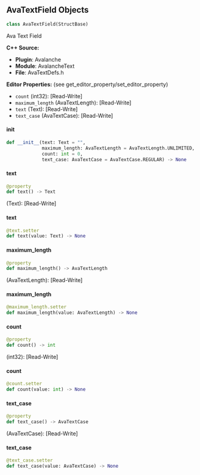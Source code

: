 ## AvaTextField Objects

```python
class AvaTextField(StructBase)
```

Ava Text Field

**C++ Source:**

- **Plugin**: Avalanche
- **Module**: AvalancheText
- **File**: AvaTextDefs.h

**Editor Properties:** (see get_editor_property/set_editor_property)

- ``count`` (int32):  [Read-Write]
- ``maximum_length`` (AvaTextLength):  [Read-Write]
- ``text`` (Text):  [Read-Write]
- ``text_case`` (AvaTextCase):  [Read-Write]

<a id="unreal.AvaTextField.__init__"></a>

#### __init__

```python
def __init__(text: Text = "",
             maximum_length: AvaTextLength = AvaTextLength.UNLIMITED,
             count: int = 0,
             text_case: AvaTextCase = AvaTextCase.REGULAR) -> None
```

<a id="unreal.AvaTextField.text"></a>

#### text

```python
@property
def text() -> Text
```

(Text):  [Read-Write]

<a id="unreal.AvaTextField.text"></a>

#### text

```python
@text.setter
def text(value: Text) -> None
```

<a id="unreal.AvaTextField.maximum_length"></a>

#### maximum_length

```python
@property
def maximum_length() -> AvaTextLength
```

(AvaTextLength):  [Read-Write]

<a id="unreal.AvaTextField.maximum_length"></a>

#### maximum_length

```python
@maximum_length.setter
def maximum_length(value: AvaTextLength) -> None
```

<a id="unreal.AvaTextField.count"></a>

#### count

```python
@property
def count() -> int
```

(int32):  [Read-Write]

<a id="unreal.AvaTextField.count"></a>

#### count

```python
@count.setter
def count(value: int) -> None
```

<a id="unreal.AvaTextField.text_case"></a>

#### text_case

```python
@property
def text_case() -> AvaTextCase
```

(AvaTextCase):  [Read-Write]

<a id="unreal.AvaTextField.text_case"></a>

#### text_case

```python
@text_case.setter
def text_case(value: AvaTextCase) -> None
```

<a id="unreal.CEClonerGridConstraintSphere"></a>